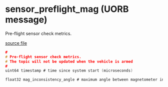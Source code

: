 # sensor_preflight_mag (UORB message)
        
Pre-flight sensor check metrics.

[source file](https://github.com/PX4/PX4-Autopilot/blob/master/msg/sensor_preflight_mag.msg)

```c
#
# Pre-flight sensor check metrics.
# The topic will not be updated when the vehicle is armed
#
uint64 timestamp # time since system start (microseconds)

float32 mag_inconsistency_angle # maximum angle between magnetometer instance field vectors in radians.

```
